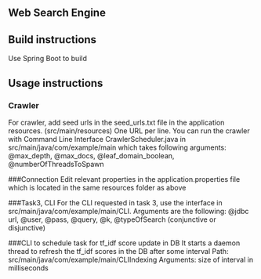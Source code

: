 ## Web Search Engine

## Build instructions

Use Spring Boot to build

## Usage instructions
### Crawler 
For crawler, add seed urls in the seed_urls.txt file in the application resources. (src/main/resources)
One URL per line.
You can run the crawler with Command Line Interface CrawlerScheduler.java in src/main/java/com/example/main which takes following arguments:
@max_depth, @max_docs, @leaf_domain_boolean, @numberOfThreadsToSpawn

###Connection
Edit relevant properties in the application.properties file which is located in the same resources folder as above 

###Task3, CLI
For the CLI requested in task 3, use the interface in src/main/java/com/example/main/CLI. 
Arguments are the following:
@jdbc url, @user, @pass, @query, @k, @typeOfSearch (conjunctive or disjunctive)

###CLI to schedule task for tf_idf score update in DB
It starts a daemon thread to refresh the tf_idf scores in the DB after some interval
Path: src/main/java/com/example/main/CLIIndexing
Arguments:
size of interval in milliseconds



